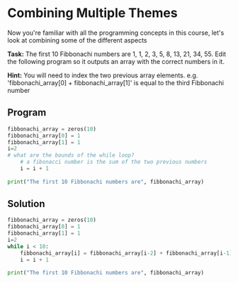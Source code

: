 # Combining Multiple Themes

Now you're familiar with all the programming concepts in this course, let's look at combining some of the different aspects

**Task:** The first 10 Fibbonachi numbers are 1, 1, 2, 3, 5, 8, 13, 21, 34, 55. Edit the following program so it outputs an array with the correct numbers in it.

**Hint:** You will need to index the two previous array elements. e.g. 'fibbonachi_array[0] + fibbonachi_array[1]' is equal to the third Fibbonachi number

## Program
```python
fibbonachi_array = zeros(10)
fibbonachi_array[0] = 1
fibbonachi_array[1] = 1
i=2
# what are the bounds of the while loop?
    # a fibonacci number is the sum of the two previous numbers
    i = i + 1
    
print("The first 10 Fibbonachi numbers are", fibbonachi_array)
```

## Solution
```python
fibbonachi_array = zeros(10)
fibbonachi_array[0] = 1
fibbonachi_array[1] = 1
i=2
while i < 10:
    fibbonachi_array[i] = fibbonachi_array[i-2] + fibbonachi_array[i-1]
    i = i + 1
    
print("The first 10 Fibbonachi numbers are", fibbonachi_array)
```
